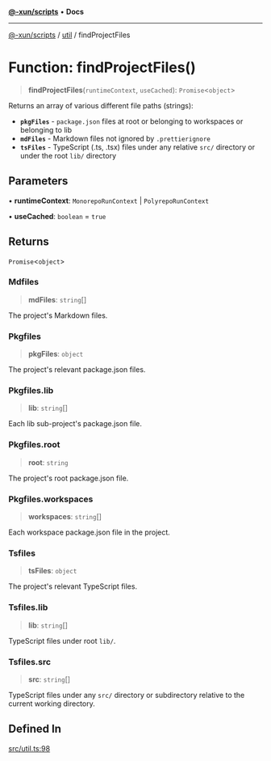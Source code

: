 [**@-xun/scripts**](../../README.md) • **Docs**

---

[@-xun/scripts](../../README.md) / [util](../README.md) / findProjectFiles

# Function: findProjectFiles()

> **findProjectFiles**(`runtimeContext`, `useCached`): `Promise`<`object`>

Returns an array of various different file paths (strings):

- **`pkgFiles`** - `package.json` files at root or belonging to workspaces or
  belonging to lib
- **`mdFiles`** - Markdown files not ignored by `.prettierignore`
- **`tsFiles`** - TypeScript (.ts, .tsx) files under any relative `src/`
  directory or under the root `lib/` directory

## Parameters

• **runtimeContext**: `MonorepoRunContext` | `PolyrepoRunContext`

• **useCached**: `boolean` = `true`

## Returns

`Promise`<`object`>

### Mdfiles

> **mdFiles**: `string`\[]

The project's Markdown files.

### Pkgfiles

> **pkgFiles**: `object`

The project's relevant package.json files.

### Pkgfiles.lib

> **lib**: `string`\[]

Each lib sub-project's package.json file.

### Pkgfiles.root

> **root**: `string`

The project's root package.json file.

### Pkgfiles.workspaces

> **workspaces**: `string`\[]

Each workspace package.json file in the project.

### Tsfiles

> **tsFiles**: `object`

The project's relevant TypeScript files.

### Tsfiles.lib

> **lib**: `string`\[]

TypeScript files under root `lib/`.

### Tsfiles.src

> **src**: `string`\[]

TypeScript files under any `src/` directory or subdirectory relative to
the current working directory.

## Defined In

[src/util.ts:98](https://github.com/Xunnamius/xscripts/blob/e9f020c2a756a49be6cdccf55d88b926dd2645e9/src/util.ts#L98)
